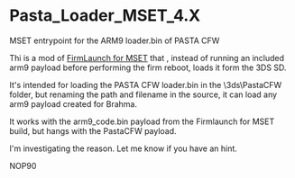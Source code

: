 # Pasta_Loader_MSET_4.X
MSET entrypoint for the ARM9 loader.bin of PASTA CFW


Thi is a mod of <a href="https://github.com/nop90/FirmLaunch_MSET_4.X">FirmLaunch for MSET</a> that , instead of running an included arm9 payload before performing the firm reboot, loads it form the 3DS SD.

It's intended for loading the PASTA CFW loader.bin in the \3ds\PastaCFW folder, but renaming the path and filename in the source, it can load any arm9 payload created for Brahma.

It works with the arm9_code.bin payload from the Firmlaunch for MSET build, but hangs with the PastaCFW payload.

I'm investigating the reason. Let me know if you have an hint.

NOP90

